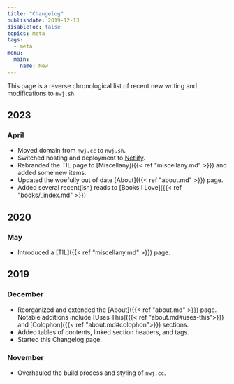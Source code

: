 ```yaml
---
title: "Changelog"
publishdate: 2019-12-13
disableToc: false
topics: meta
tags:
  - meta
menu:
  main:
    name: New
---
```


This page is a reverse chronological list of recent new writing and modifications to `nwj.sh`.

## 2023

### April

- Moved domain from `nwj.cc` to `nwj.sh`.
- Switched hosting and deployment to [Netlify](https://www.netlify.com/).
- Rebranded the TIL page to [Miscellany]({{< ref "miscellany.md" >}}) and added some new items.
- Updated the woefully out of date [About]({{< ref "about.md" >}}) page.
- Added several recent(ish) reads to [Books I Love]({{< ref "books/_index.md" >}})

## 2020

### May

- Introduced a [TIL]({{< ref "miscellany.md" >}}) page.

## 2019

### December

- Reorganized and extended the [About]({{< ref "about.md" >}}) page. Notable additions include [Uses This]({{< ref "about.md#uses-this">}}) and [Colophon]({{< ref "about.md#colophon">}}) sections.
- Added tables of contents, linked section headers, and tags.
- Started this Changelog page.

### November

- Overhauled the build process and styling of `nwj.cc`.
